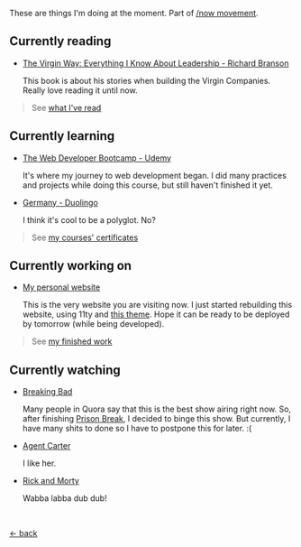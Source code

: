 These are things I'm doing at the moment. Part of [/now movement](https://nownownow.com).

## Currently reading

-   [The Virgin Way: Everything I Know About Leadership - Richard Branson](https://www.goodreads.com/book/show/22129114-the-virgin-way)

    This book is about his stories when building the Virgin Companies. Really love reading it until now.

> See [what I've read](https://www.goodreads.com/review/list/123404048-muhammad-mufid?shelf=read)

## Currently learning

-   [The Web Developer Bootcamp - Udemy](https://www.udemy.com/course/the-web-developer-bootcamp/)

    It's where my journey to web development began. I did many practices and projects while doing this course, but still haven't finished it yet.

-   [Germany - Duolingo](https://www.duolingo.com/course/de/en/Learn-German)

    I think it's cool to be a polyglot. No?

> See [my courses' certificates](https://www.linkedin.com/in/mufidu/)

## Currently working on

-   [My personal website](https://mufidu.com)

    This is the very website you are visiting now. I just started rebuilding this website, using 11ty and [this theme](https://github.com/google/eleventy-high-performance-blog). Hope it can be ready to be deployed by tomorrow (while being developed).

> See [my finished work](https://mufidu.com/projects)

## Currently watching

-   [Breaking Bad](https://www.imdb.com/title/tt0903747/)

    Many people in Quora say that this is the best show airing right now. So, after finishing [Prison Break](https://www.imdb.com/title/tt0455275/), I decided to binge this show. But currently, I have many shits to done so I have to postpone this for later. :(

-   [Agent Carter](https://www.imdb.com/title/tt3475734/)

    I like her.

-   [Rick and Morty](https://www.imdb.com/title/tt2861424/)

    Wabba labba dub dub!

<br>

[&larr; back](https://mufidu.com)
